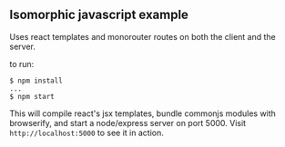 ## Isomorphic javascript example
Uses react templates and monorouter routes on both the client and the server.

to run:
```
$ npm install
...
$ npm start
```

This will compile react's jsx templates, bundle commonjs modules with browserify, and start a node/express server on port 5000.
Visit `http://localhost:5000` to see it in action.
